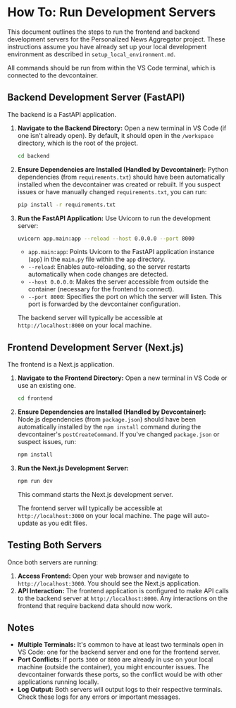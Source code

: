 # How To: Run Development Servers

This document outlines the steps to run the frontend and backend development servers for the Personalized News Aggregator project. These instructions assume you have already set up your local development environment as described in `setup_local_environment.md`.

All commands should be run from within the VS Code terminal, which is connected to the devcontainer.

## Backend Development Server (FastAPI)

The backend is a FastAPI application.

1.  **Navigate to the Backend Directory:**
    Open a new terminal in VS Code (if one isn't already open). By default, it should open in the `/workspace` directory, which is the root of the project.
    ```bash
    cd backend
    ```

2.  **Ensure Dependencies are Installed (Handled by Devcontainer):**
    Python dependencies (from `requirements.txt`) should have been automatically installed when the devcontainer was created or rebuilt. If you suspect issues or have manually changed `requirements.txt`, you can run:
    ```bash
    pip install -r requirements.txt
    ```

3.  **Run the FastAPI Application:**
    Use Uvicorn to run the development server:
    ```bash
    uvicorn app.main:app --reload --host 0.0.0.0 --port 8000
    ```
    *   `app.main:app`: Points Uvicorn to the FastAPI application instance (`app`) in the `main.py` file within the `app` directory.
    *   `--reload`: Enables auto-reloading, so the server restarts automatically when code changes are detected.
    *   `--host 0.0.0.0`: Makes the server accessible from outside the container (necessary for the frontend to connect).
    *   `--port 8000`: Specifies the port on which the server will listen. This port is forwarded by the devcontainer configuration.

    The backend server will typically be accessible at `http://localhost:8000` on your local machine.

## Frontend Development Server (Next.js)

The frontend is a Next.js application.

1.  **Navigate to the Frontend Directory:**
    Open a new terminal in VS Code or use an existing one.
    ```bash
    cd frontend
    ```

2.  **Ensure Dependencies are Installed (Handled by Devcontainer):**
    Node.js dependencies (from `package.json`) should have been automatically installed by the `npm install` command during the devcontainer's `postCreateCommand`. If you've changed `package.json` or suspect issues, run:
    ```bash
    npm install
    ```

3.  **Run the Next.js Development Server:**
    ```bash
    npm run dev
    ```
    This command starts the Next.js development server.

    The frontend server will typically be accessible at `http://localhost:3000` on your local machine. The page will auto-update as you edit files.

## Testing Both Servers

Once both servers are running:

1.  **Access Frontend:** Open your web browser and navigate to `http://localhost:3000`. You should see the Next.js application.
2.  **API Interaction:** The frontend application is configured to make API calls to the backend server at `http://localhost:8000`. Any interactions on the frontend that require backend data should now work.

## Notes

*   **Multiple Terminals:** It's common to have at least two terminals open in VS Code: one for the backend server and one for the frontend server.
*   **Port Conflicts:** If ports `3000` or `8000` are already in use on your local machine (outside the container), you might encounter issues. The devcontainer forwards these ports, so the conflict would be with other applications running locally.
*   **Log Output:** Both servers will output logs to their respective terminals. Check these logs for any errors or important messages.
